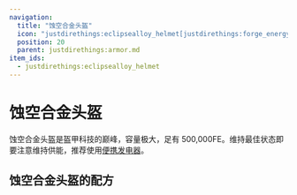 ```yaml
---
navigation:
  title: "蚀空合金头盔"
  icon: "justdirethings:eclipsealloy_helmet[justdirethings:forge_energy=500000]"
  position: 20
  parent: justdirethings:armor.md
item_ids:
  - justdirethings:eclipsealloy_helmet
---
```


# 蚀空合金头盔

蚀空合金头盔是盔甲科技的巅峰，容量极大，足有 500,000FE。维持最佳状态即要注意维持供能，推荐使用[便携发电器](./item_pocket_generator.md)。

## 蚀空合金头盔的配方



<Recipe id="justdirethings:eclipsealloy_helmet" />


